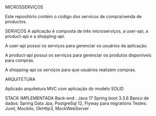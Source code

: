 MICROSSERVIÇOS

Este repositório contém o código dos servicos de compra/venda de productos.


SERVIÇOS
A aplicação é composta de três microserviços, a user-api, a product-api e a shopping-api.

A user-api possui os serviços para gerenciar os usuários da aplicação.

A product-api possui os serviços para gerenciar os produtos disponíveis para compras.

A shopping-api os serviços para que usuários realizem compras.


ARQUITETURA

Aplicado arquitetura MVC com aplicação do modelo SOLID


STACK IMPLEMENTADA
Back-end : 
Java 17
Spring boot 3.3.6
Banco de dados: Spring Data Jpa, PostgreSql 12, Flyway para migrations
Testes: Junit, Mockito, OkHttp3, MockWebServer

